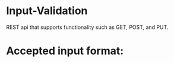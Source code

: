 
# Input-Validation
REST api that supports functionality such as GET, POST, and PUT.

# Accepted input format:


 


